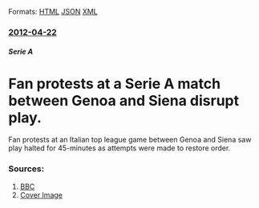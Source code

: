 
Formats: [HTML](/news/2012/04/22/fan-protests-at-a-serie-a-match-between-genoa-and-siena-disrupt-play.html)  [JSON](/news/2012/04/22/fan-protests-at-a-serie-a-match-between-genoa-and-siena-disrupt-play.json)  [XML](/news/2012/04/22/fan-protests-at-a-serie-a-match-between-genoa-and-siena-disrupt-play.xml)  

### [2012-04-22](/news/2012/04/22/index.md)

##### Serie A
# Fan protests at a Serie A match between Genoa and Siena disrupt play. 

Fan protests at an Italian top league game between Genoa and Siena saw play halted for 45-minutes as attempts were made to restore order.


### Sources:

1. [BBC](http://www.bbc.co.uk/news/world-europe-17808360)
1. [Cover Image](http://ichef-1.bbci.co.uk/news/1024/media/images/59798000/jpg/_59798887_014574999-1.jpg)
